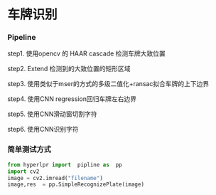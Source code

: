 # 车牌识别

### Pipeline

step1. 使用opencv 的 HAAR cascade 检测车牌大致位置 

step2. Extend 检测到的大致位置的矩形区域

step3. 使用类似于mser的方式的多级二值化+ransac拟合车牌的上下边界

step4. 使用CNN regression回归车牌左右边界

step5. 使用CNN滑动窗切割字符

step6. 使用CNN识别字符

### 简单测试方式

```python
from hyperlpr import  pipline as  pp
import cv2
image = cv2.imread("filename")
image,res  = pp.SimpleRecognizePlate(image)
```